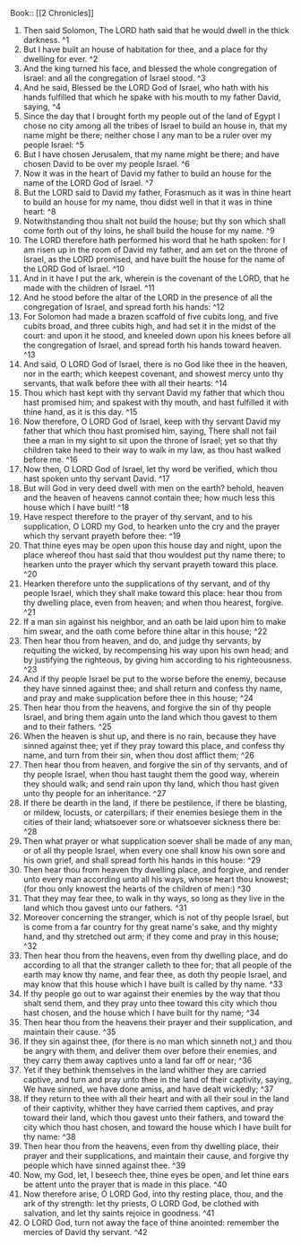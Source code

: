  Book:: [[2 Chronicles]]
 1. Then said Solomon, The LORD hath said that he would dwell in the thick darkness. ^1
 2. But I have built an house of habitation for thee, and a place for thy dwelling for ever. ^2
 3. And the king turned his face, and blessed the whole congregation of Israel: and all the congregation of Israel stood. ^3
 4. And he said, Blessed be the LORD God of Israel, who hath with his hands fulfilled that which he spake with his mouth to my father David, saying, ^4
 5. Since the day that I brought forth my people out of the land of Egypt I chose no city among all the tribes of Israel to build an house in, that my name might be there; neither chose I any man to be a ruler over my people Israel: ^5
 6. But I have chosen Jerusalem, that my name might be there; and have chosen David to be over my people Israel. ^6
 7. Now it was in the heart of David my father to build an house for the name of the LORD God of Israel. ^7
 8. But the LORD said to David my father, Forasmuch as it was in thine heart to build an house for my name, thou didst well in that it was in thine heart: ^8
 9. Notwithstanding thou shalt not build the house; but thy son which shall come forth out of thy loins, he shall build the house for my name. ^9
 10. The LORD therefore hath performed his word that he hath spoken: for I am risen up in the room of David my father, and am set on the throne of Israel, as the LORD promised, and have built the house for the name of the LORD God of Israel. ^10
 11. And in it have I put the ark, wherein is the covenant of the LORD, that he made with the children of Israel. ^11
 12. And he stood before the altar of the LORD in the presence of all the congregation of Israel, and spread forth his hands: ^12
 13. For Solomon had made a brazen scaffold of five cubits long, and five cubits broad, and three cubits high, and had set it in the midst of the court: and upon it he stood, and kneeled down upon his knees before all the congregation of Israel, and spread forth his hands toward heaven. ^13
 14. And said, O LORD God of Israel, there is no God like thee in the heaven, nor in the earth; which keepest covenant, and showest mercy unto thy servants, that walk before thee with all their hearts: ^14
 15. Thou which hast kept with thy servant David my father that which thou hast promised him; and spakest with thy mouth, and hast fulfilled it with thine hand, as it is this day. ^15
 16. Now therefore, O LORD God of Israel, keep with thy servant David my father that which thou hast promised him, saying, There shall not fail thee a man in my sight to sit upon the throne of Israel; yet so that thy children take heed to their way to walk in my law, as thou hast walked before me. ^16
 17. Now then, O LORD God of Israel, let thy word be verified, which thou hast spoken unto thy servant David. ^17
 18. But will God in very deed dwell with men on the earth? behold, heaven and the heaven of heavens cannot contain thee; how much less this house which I have built! ^18
 19. Have respect therefore to the prayer of thy servant, and to his supplication, O LORD my God, to hearken unto the cry and the prayer which thy servant prayeth before thee: ^19
 20. That thine eyes may be open upon this house day and night, upon the place whereof thou hast said that thou wouldest put thy name there; to hearken unto the prayer which thy servant prayeth toward this place. ^20
 21. Hearken therefore unto the supplications of thy servant, and of thy people Israel, which they shall make toward this place: hear thou from thy dwelling place, even from heaven; and when thou hearest, forgive. ^21
 22. If a man sin against his neighbor, and an oath be laid upon him to make him swear, and the oath come before thine altar in this house; ^22
 23. Then hear thou from heaven, and do, and judge thy servants, by requiting the wicked, by recompensing his way upon his own head; and by justifying the righteous, by giving him according to his righteousness. ^23
 24. And if thy people Israel be put to the worse before the enemy, because they have sinned against thee; and shall return and confess thy name, and pray and make supplication before thee in this house; ^24
 25. Then hear thou from the heavens, and forgive the sin of thy people Israel, and bring them again unto the land which thou gavest to them and to their fathers. ^25
 26. When the heaven is shut up, and there is no rain, because they have sinned against thee; yet if they pray toward this place, and confess thy name, and turn from their sin, when thou dost afflict them; ^26
 27. Then hear thou from heaven, and forgive the sin of thy servants, and of thy people Israel, when thou hast taught them the good way, wherein they should walk; and send rain upon thy land, which thou hast given unto thy people for an inheritance. ^27
 28. If there be dearth in the land, if there be pestilence, if there be blasting, or mildew, locusts, or caterpillars; if their enemies besiege them in the cities of their land; whatsoever sore or whatsoever sickness there be: ^28
 29. Then what prayer or what supplication soever shall be made of any man, or of all thy people Israel, when every one shall know his own sore and his own grief, and shall spread forth his hands in this house: ^29
 30. Then hear thou from heaven thy dwelling place, and forgive, and render unto every man according unto all his ways, whose heart thou knowest; (for thou only knowest the hearts of the children of men:) ^30
 31. That they may fear thee, to walk in thy ways, so long as they live in the land which thou gavest unto our fathers. ^31
 32. Moreover concerning the stranger, which is not of thy people Israel, but is come from a far country for thy great name's sake, and thy mighty hand, and thy stretched out arm; if they come and pray in this house; ^32
 33. Then hear thou from the heavens, even from thy dwelling place, and do according to all that the stranger calleth to thee for; that all people of the earth may know thy name, and fear thee, as doth thy people Israel, and may know that this house which I have built is called by thy name. ^33
 34. If thy people go out to war against their enemies by the way that thou shalt send them, and they pray unto thee toward this city which thou hast chosen, and the house which I have built for thy name; ^34
 35. Then hear thou from the heavens their prayer and their supplication, and maintain their cause. ^35
 36. If they sin against thee, (for there is no man which sinneth not,) and thou be angry with them, and deliver them over before their enemies, and they carry them away captives unto a land far off or near; ^36
 37. Yet if they bethink themselves in the land whither they are carried captive, and turn and pray unto thee in the land of their captivity, saying, We have sinned, we have done amiss, and have dealt wickedly; ^37
 38. If they return to thee with all their heart and with all their soul in the land of their captivity, whither they have carried them captives, and pray toward their land, which thou gavest unto their fathers, and toward the city which thou hast chosen, and toward the house which I have built for thy name: ^38
 39. Then hear thou from the heavens, even from thy dwelling place, their prayer and their supplications, and maintain their cause, and forgive thy people which have sinned against thee. ^39
 40. Now, my God, let, I beseech thee, thine eyes be open, and let thine ears be attent unto the prayer that is made in this place. ^40
 41. Now therefore arise, O LORD God, into thy resting place, thou, and the ark of thy strength: let thy priests, O LORD God, be clothed with salvation, and let thy saints rejoice in goodness. ^41
 42. O LORD God, turn not away the face of thine anointed: remember the mercies of David thy servant. ^42
